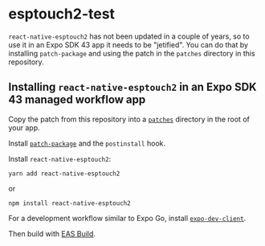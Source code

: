 # esptouch2-test

`react-native-esptouch2` has not been updated in a couple of years, so
to use it in an Expo SDK 43 app it needs to be "jetified". You can do
that by installing `patch-package` and using the patch in the `patches`
directory in this repository.

## Installing `react-native-esptouch2` in an Expo SDK 43 managed workflow app

Copy the patch from this repository into a
[`patches`](https://github.com/wodin/esptouch2-test/tree/main/patches)
directory in the root of your app.

Install
[`patch-package`](https://github.com/ds300/patch-package/blob/master/README.md)
and the `postinstall` hook.

Install `react-native-esptouch2`:

```
yarn add react-native-esptouch2
```

or

```
npm install react-native-esptouch2
```

For a development workflow similar to Expo Go, install
[`expo-dev-client`](https://docs.expo.dev/clients/introduction/).

Then build with [EAS Build](https://docs.expo.dev/build/introduction/).
